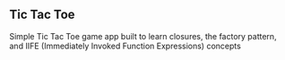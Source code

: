 ## Tic Tac Toe
Simple Tic Tac Toe game app built to learn closures, the factory pattern, and IIFE (Immediately Invoked Function Expressions) concepts